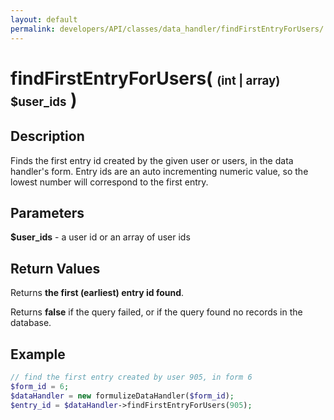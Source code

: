 ```yaml
---
layout: default
permalink: developers/API/classes/data_handler/findFirstEntryForUsers/
---
```


# findFirstEntryForUsers( <span style='font-size: 14pt;'>(int | array) $user_ids</span> )

## Description

Finds the first entry id created by the given user or users, in the data handler's form. Entry ids are an auto incrementing numeric value, so the lowest number will correspond to the first entry.

## Parameters

__$user_ids__ - a user id or an array of user ids

## Return Values

Returns __the first (earliest) entry id found__.

Returns __false__ if the query failed, or if the query found no records in the database.

## Example

~~~php
// find the first entry created by user 905, in form 6
$form_id = 6;
$dataHandler = new formulizeDataHandler($form_id);
$entry_id = $dataHandler->findFirstEntryForUsers(905);
~~~
